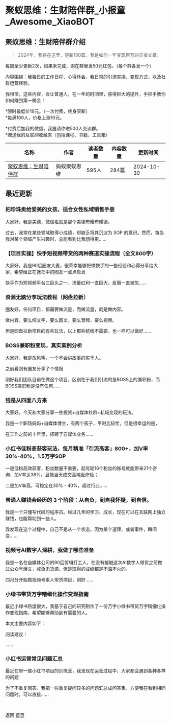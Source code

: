 # 聚蚁思维：生财陪伴群_小报童_Awesome_XiaoBOT

## 聚蚁思维：生财陪伴群介绍
> 2024年，我将在这里，更新100篇，我是如何一年变现百万的实操文章。    
    
每周至少更新2次，如果未完成，则在群里发50元红包。（每个群各发一个）    
    
内容围绕：我每日的工作日程、心得体会，我日常的引流实操、变现方式，以及社群运营经验。    
    
我相信，这些内容，会让普通人，在一年的时间里，获得巨大的提升，手把手教你如何赚到第一桶金！    
    
*限时最低价19元。（一次付费，终身买断）    
*每满100人，价格上涨10元。    
    
*付费后加我的微信，我邀请你进500人交流群。    
*赠送我的互联网收藏夹（包括课程、书籍、工具箱）  
  


|名称|作者|读者数量|内容数量|更新时间|
|---|---|---|---|---|
|[聚蚁思维：生财陪伴群](https://xiaobot.net/p/juyi?refer=9c3f1c95-a052-465a-9902-f6d75080262a)|蚂蚁聚蚁思维|595人|284篇|2024-10-30|

## 最近更新
### 把珍珠卖给爱美的女孩，适合女性私域销售手册

大家好，我是美德，微信名就是那个美德布耀布耀德。

过去，我常在某些领域取得小成绩，却缺乏将其沉淀为 SOP 的意识。然而，每当我对某个领域产生兴趣时，总能看到比我想得更......

### 【项目实操】快手短视频带货的两种赛道实操流程（全文800字）

大家好，我是90后圈友大麦，很荣幸能够把做快手的一些经验和心得分享给大家，希望给正在迷茫中的圈友一点点启发

快手作为短视频平台三巨头之一，流量红利一直巨大，反而一直被忽......

### 资源无脑分享玩法教程（网盘拉新）

圈友好，任何项目，都需要做流量，而做流量，就是做内容。

做内容，要么纯文字，要么图文，要么音频，要么视频。

但是网盘拉新项目的有些玩法，以上那些统统不需要，也一样可以做好......

### BOSS兼职粉变现，真实案例分析

大家好，我是放风筝，一个不会讲故事的实干人。

之前看到有圈友分享了个情报

刚好我们团队目前在做这个项目，区别在于我们引流的是BOSS上的兼职粉，而BOSS兼职粉是没有任何......

### 钱是从四面八方来

大家好，今天和大家分享一些投资+自媒体社群+私域变现的玩法。

我是一个职场妈妈+自媒体博主，有两个孩子，平时比较忙，但是很幸运的是，

在工作之前的十年里，搭建了自媒体业务......

### 小红书低粉高获客玩法，每月精准「引流高客」800+，加V率30%-40%，1.5万字SOP

一是低粉高效获客，粉丝数量不重要，起号期16个粉丝的账号就能带来21个咨询，加V率达38%，且能当天成交高端医疗险；

二是加V率高，可稳定在30% - 40%，超过行业......

### 普通人赚钱会经历的 3 个阶段：从自负，到自我怀疑，到自信。

我是一个只懂写代码的程序员。经过几年的学习、成长，现在可以在互联网上独立赚钱，也能帮助到一些人。

我发现在这个过程中，自己不是从一个状态，因为某个道理、或者事件，瞬间变......

### 视频号AI数字人深耕，我做了哪些准备

我是一名在自媒体公司的90后剪辑打工人，在没有接触这次AI数字人带货之前做过公众号爆文，咸鱼无货源，但是取得的成绩都是不温不火的，

四月分开始做视频号素人带货项目，刚好......

### 小绿书带货万字精细化操作变现指南

最近小绿书热度很大，我基于自己的研究制作了一份万字小绿书带货万字精细化操作变现指南，希望能够帮助到有需要的人。

本文主要内容如下：

阅读建议：

......

### 小红书运营常见问题汇总

最近在带一些小红书项目的训练营，我发现在运营过程中，大家都会遇到各种各样的问题

为了不重复回答，我把一些重复提问较多的问题汇总成问答集，方便我在看到相同问题时，可以直接......


<a href="https://github.com/Reno9527/awesome-xiaobot" style="color: white; text-decoration: none;">awesome-xiaobot</a>

返回 [首页](../README.md)
